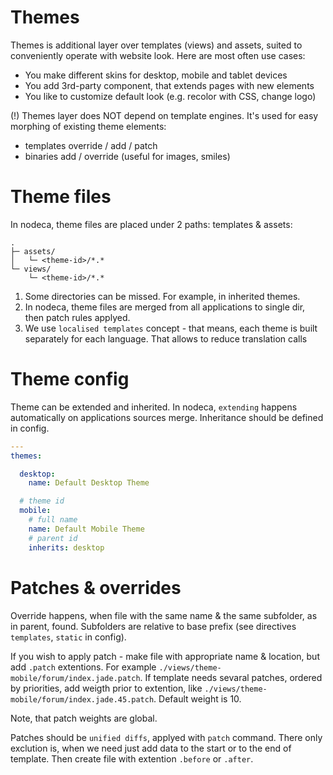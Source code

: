 Themes
======

Themes is additional layer over templates (views) and assets, suited to
conveniently operate with website look. Here are most often use cases:

- You make different skins for desktop, mobile and tablet devices
- You add 3rd-party component, that extends pages with new elements
- You like to customize default look (e.g. recolor with CSS, change logo)

(!) Themes layer does NOT depend on template engines. It's used for easy
morphing of existing theme elements:

- templates override / add / patch
- binaries add / override (useful for images, smiles)


Theme files
===========

In nodeca, theme files are placed under 2 paths: templates & assets:

```
.
├─ assets/
│   └─ <theme-id>/*.* 
└─ views/
    └─ <theme-id>/*.* 
```

1. Some directories can be missed. For example, in inherited themes.
2. In nodeca, theme files are merged from all applications to single dir,
   then patch rules applyed.
3. We use `localised templates` concept - that means, each theme is built
   separately for each language. That allows to reduce translation calls


Theme config
============

Theme can be extended and inherited. In nodeca, `extending` happens
automatically on applications sources merge. Inheritance should be defined
in config.

``` yaml
---
themes:

  desktop:
    name: Default Desktop Theme

  # theme id
  mobile:
    # full name
    name: Default Mobile Theme
    # parent id
    inherits: desktop
```


Patches & overrides
===================

Override happens, when file with the same name & the same subfolder, as in
parent, found. Subfolders are relative to base prefix (see directives
`templates`, `static` in config).

If you wish to apply patch - make file with appropriate name & location, but add
`.patch` extentions. For example `./views/theme-mobile/forum/index.jade.patch`.
If template needs sevaral patches, ordered by priorities, add weigth prior to
extention, like `./views/theme-mobile/forum/index.jade.45.patch`. Default weight
is 10.

Note, that patch weights are global.

Patches should be `unified diffs`, applyed with `patch` command. There only
exclution is, when we need just add data to the start or to the end of template.
Then create file with extention `.before` or `.after`.

